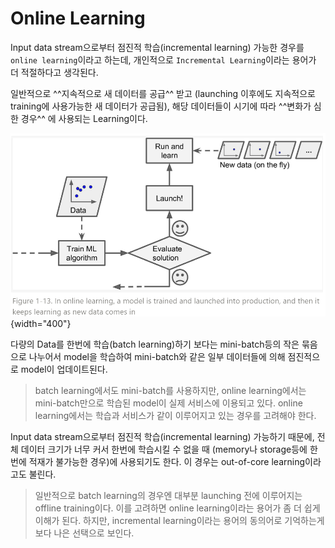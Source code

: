 # Online Learning

Input data stream으로부터 점진적 학습(incremental learning) 가능한 경우를 `online learning`이라고 하는데,
개인적으로 `Incremental Learning`이라는 용어가 더 적절하다고 생각된다.

일반적으로 ^^지속적으로 새 데이터를 공급^^ 받고 (launching 이후에도 지속적으로 training에 사용가능한 새 데이터가 공급됨), 해당 데이터들이 시기에 따라 ^^변화가 심한 경우^^ 에 사용되는 Learning이다.

![](../img/ch00/online_learning.png){width="400"}

다량의 Data를 한번에 학습(batch learning)하기 보다는 mini-batch등의 작은 묶음으로 나누어서 model을 학습하여 mini-batch와 같은 일부 데이터들에 의해 점진적으로 model이 업데이트된다.

> batch learning에서도 mini-batch를 사용하지만, online learning에서는 mini-batch만으로 학습된 model이 실제 서비스에 이용되고 있다. online learning에서는 학습과 서비스가 같이 이루어지고 있는 경우를 고려해야 한다.

Input data stream으로부터 점진적 학습(incremental learning) 가능하기 때문에, 전체 데이터 크기가 너무 커서 한번에 학습시킬 수 없을 때 (memory나 storage등에 한번에 적재가 불가능한 경우)에 사용되기도 한다. 이 경우는 out-of-core learning이라고도 불린다. 

> 일반적으로 batch learning의 경우엔 대부분 launching 전에 이루어지는 offline training이다. 이를 고려하면 online learning이라는 용어가 좀 더 쉽게 이해가 된다. 하지만, incremental learning이라는 용어의 동의어로 기억하는게 보다 나은 선택으로 보인다. 
